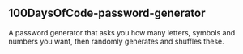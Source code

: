 ## 100DaysOfCode-password-generator

A password generator that asks you how many letters, symbols and numbers you want, then randomly generates and shuffles these. 